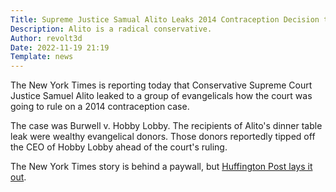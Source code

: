 ```yaml
---
Title: Supreme Justice Samual Alito Leaks 2014 Contraception Decision to Evangelicals
Description: Alito is a radical conservative. 
Author: revolt3d
Date: 2022-11-19 21:19
Template: news
---
```

The New York Times is reporting today that Conservative Supreme Court Justice Samuel Alito leaked to a group of evangelicals how the court was going to rule on a 2014 contraception case.

The case was Burwell v. Hobby Lobby. The recipients of Alito's dinner table leak were wealthy evangelical donors. Those donors reportedly tipped off the CEO of Hobby Lobby ahead of the court's ruling.

The New York Times story is behind a paywall, but [Huffington Post lays it out](https://www.huffpost.com/entry/justice-alito-leaked-hobby-lobby-decision-contraception-2014-report_n_6378e896e4b0f04daf537b65).